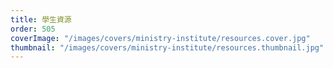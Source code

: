 ```yaml
---
title: 學生資源
order: 505
coverImage: "/images/covers/ministry-institute/resources.cover.jpg"
thumbnail: "/images/covers/ministry-institute/resources.thumbnail.jpg"
---
```

